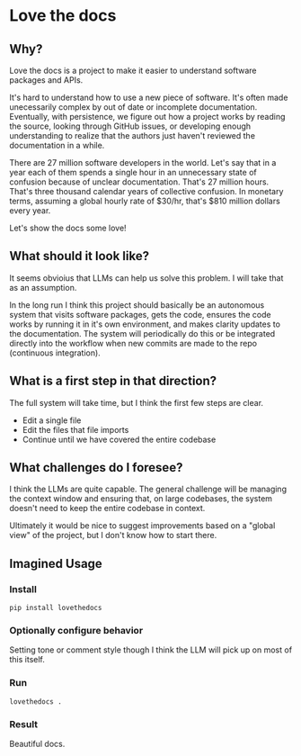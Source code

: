 # Love the docs

## Why?

Love the docs is a project to make it easier to understand software packages and APIs.

It's hard to understand how to use a new piece of software. It's often made
unecessarily complex by out of date or incomplete documentation. Eventually, with
persistence, we figure out how a project works by reading the source, looking through
GitHub issues, or developing enough understanding to realize that the authors just
haven't reviewed the documentation in a while.

There are 27 million software developers in the world. Let's say that in a year
each of them spends a single hour in an unnecessary state of confusion because of
unclear documentation. That's 27 million hours. That's three thousand calendar years of
collective confusion. In monetary terms, assuming a global hourly rate of $30/hr,
that's $810 million dollars every year.

Let's show the docs some love!

## What should it look like?

It seems obvioius that LLMs can help us solve this problem. I will take that as an
assumption.

In the long run I think this project should basically be an autonomous system that
visits software packages, gets the code, ensures the code works by running it in it's
own environment, and makes clarity updates to the documentation. The system will
periodically do this or be integrated directly into the workflow when new commits
are made to the repo (continuous integration).

## What is a first step in that direction?

The full system will take time, but I think the first few steps are clear.

- Edit a single file
- Edit the files that file imports
- Continue until we have covered the entire codebase

## What challenges do I foresee?

I think the LLMs are quite capable. The general challenge will be managing the context
window and ensuring that, on large codebases, the system doesn't need to keep the
entire codebase in context.

Ultimately it would be nice to suggest improvements based on a "global view" of the
project, but I don't know how to start there.

## Imagined Usage

### Install

`pip install lovethedocs`

### Optionally configure behavior

Setting tone or comment style though I think the LLM will pick up on most of this
itself.

### Run

`lovethedocs .`

### Result

Beautiful docs.
